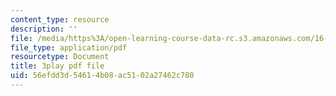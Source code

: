 ```yaml
---
content_type: resource
description: ''
file: /media/https%3A/open-learning-course-data-rc.s3.amazonaws.com/16-687-private-pilot-ground-school-january-iap-2019/56efdd3d54614b08ac5102a27462c780_802a1jvk5Ck.pdf
file_type: application/pdf
resourcetype: Document
title: 3play pdf file
uid: 56efdd3d-5461-4b08-ac51-02a27462c780
---
```

